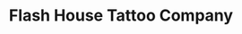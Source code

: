---
title: "Flash House Tattoo Company"
url: /warrenton/flash-house-tattoo-company/
shop: tattoo
---